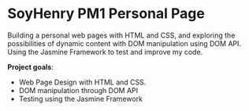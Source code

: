 # SoyHenry PM1 Personal Page

Building a personal web pages with HTML and CSS, and exploring the possibilities of dynamic content with DOM manipulation using DOM API. Using the Jasmine Framework to test and improve my code.

**Project goals**:

- Web Page Design with HTML and CSS.
- DOM manipulation through DOM API
- Testing using the Jasmine Framework
